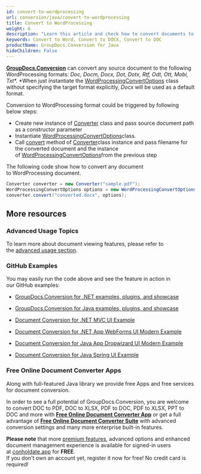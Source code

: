 ```yaml
---
id: convert-to-wordprocessing
url: conversion/java/convert-to-wordprocessing
title: Convert to WordProcessing
weight: 6
description: "Learn this article and check how to convert documents to Word DOCX, DOC, RTF or Open Document ODT, OTT formats with GroupDocs.Conversion for Java."
keywords: Convert to Word, Convert to DOCX, Convert to DOC
productName: GroupDocs.Conversion for Java
hideChildren: False
---
```

[**GroupDocs.Conversion**](https://products.groupdocs.com/conversion/java) can convert any source document to the following WordProcessing formats: *Doc, Docm, Docx, Dot, Dotx, Rtf, Odt, Ott, Mobi, Txt**. *When just instantiate the [WordProcessingConvertOptions](https://apireference.groupdocs.com/java/conversion/com.groupdocs.conversion.options.convert/WordProcessingConvertOptions) class without specifying the target format explicitly, *Docx* will be used as a default format.

Conversion to WordProcessing format could be triggered by following below steps:

*   Create new instance of [Converter](https://apireference.groupdocs.com/java/conversion/com.groupdocs.conversion/Converter) class and pass source document path as a constructor parameter
*   Instantiate [WordProcessingConvertOptions](https://apireference.groupdocs.com/java/conversion/com.groupdocs.conversion.options.convert/WordProcessingConvertOptions)class.
*   Call [convert](https://apireference.groupdocs.com/java/conversion/com.groupdocs.conversion/Converter#convert(java.lang.String,%20com.groupdocs.conversion.options.convert.ConvertOptions)) method of [Converter](https://apireference.groupdocs.com/java/conversion/com.groupdocs.conversion/Converter)class instance and pass filename for the converted document and the instance of [WordProcessingConvertOptions](https://apireference.groupdocs.com/java/conversion/com.groupdocs.conversion.options.convert/WordProcessingConvertOptions)from the previous step

  

The following code show how to convert any document to WordProcessing document. 

```csharp
Converter converter = new Converter("sample.pdf");
WordProcessingConvertOptions options = new WordProcessingConvertOptions();
converter.convert("converted.docx", options);
```

## More resources

### Advanced Usage Topics

To learn more about document viewing features, please refer to the [advanced usage section](Advanced%2Busage.html).

### GitHub Examples

You may easily run the code above and see the feature in action in our GitHub examples:

*   [GroupDocs.Conversion for .NET examples, plugins, and showcase](https://github.com/groupdocs-conversion/GroupDocs.Conversion-for-.NET)
    
*   [GroupDocs.Conversion for Java examples, plugins, and showcase](https://github.com/groupdocs-conversion/GroupDocs.Conversion-for-Java)
    
*   [Document Conversion for .NET MVC UI Example](https://github.com/groupdocs-conversion/GroupDocs.Conversion-for-.NET-MVC) 
    
*   [Document Conversion for .NET App WebForms UI Modern Example](https://github.com/groupdocs-conversion/GroupDocs.Conversion-for-.NET-WebForms)
    
*   [Document Conversion for Java App Dropwizard UI Modern Example](https://github.com/groupdocs-conversion/GroupDocs.Conversion-for-Java-Dropwizard)
    
*   [Document Conversion for Java Spring UI Example](https://github.com/groupdocs-conversion/GroupDocs.Conversion-for-Java-Spring)
    

### Free Online Document Converter Apps

Along with full-featured Java library we provide free Apps and free services for document conversion.

In order to see a full potential of GroupDocs.Conversion, you are welcome to convert DOC to PDF, DOC to XLSX, PDF to DOC, PDF to XLSX, PPT to DOC and more with **[Free Online Document Converter App](https://products.groupdocs.app/conversion)** or get a full advantage of **[Free Online Document Converter Suite](https://conholdate.app/features/document-converter-online)** with advanced conversion settings and many more enterprise built-in features.

**Please note** that more [premium features](https://conholdate.app/features), advanced options and enhanced document management experience is available for signed-in users at [conholdate.app](https://conholdate.app/) for **FREE**.  
If you don't own an account yet, register it now for free! No credit card is required!
